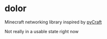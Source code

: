 # dolor

Minecraft networking library inspired by [pyCraft](https://github.com/ammaraskar/pyCraft)

Not really in a usable state right now